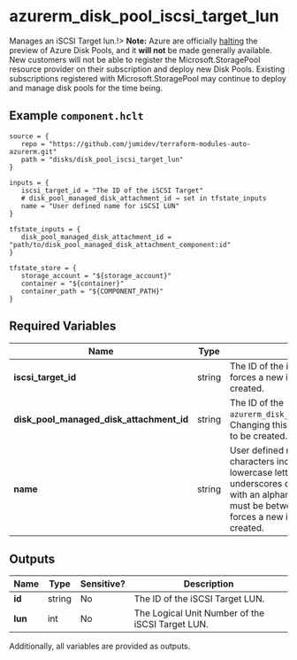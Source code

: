 # azurerm_disk_pool_iscsi_target_lun

Manages an iSCSI Target lun.!> **Note:** Azure are officially [halting](https://learn.microsoft.com/en-us/azure/azure-vmware/attach-disk-pools-to-azure-vmware-solution-hosts?tabs=azure-cli) the preview of Azure Disk Pools, and it **will not** be made generally available. New customers will not be able to register the Microsoft.StoragePool resource provider on their subscription and deploy new Disk Pools. Existing subscriptions registered with Microsoft.StoragePool may continue to deploy and manage disk pools for the time being.

## Example `component.hclt`

```hcl
source = {
   repo = "https://github.com/jumidev/terraform-modules-auto-azurerm.git"   
   path = "disks/disk_pool_iscsi_target_lun"   
}

inputs = {
   iscsi_target_id = "The ID of the iSCSI Target"   
   # disk_pool_managed_disk_attachment_id → set in tfstate_inputs
   name = "User defined name for iSCSI LUN"   
}

tfstate_inputs = {
   disk_pool_managed_disk_attachment_id = "path/to/disk_pool_managed_disk_attachment_component:id"   
}

tfstate_store = {
   storage_account = "${storage_account}"   
   container = "${container}"   
   container_path = "${COMPONENT_PATH}"   
}

```

## Required Variables

| Name | Type |  Description |
| ---- | --------- |  ----------- |
| **iscsi_target_id** | string |  The ID of the iSCSI Target. Changing this forces a new iSCSI Target LUN to be created. | 
| **disk_pool_managed_disk_attachment_id** | string |  The ID of the `azurerm_disk_pool_managed_disk_attachment`. Changing this forces a new iSCSI Target LUN to be created. | 
| **name** | string |  User defined name for iSCSI LUN. Supported characters include uppercase letters, lowercase letters, numbers, periods, underscores or hyphens. Name should end with an alphanumeric character. The length must be between `1` and `90`. Changing this forces a new iSCSI Target LUN to be created. | 



## Outputs

| Name | Type | Sensitive? | Description |
| ---- | ---- | --------- | --------- |
| **id** | string | No  | The ID of the iSCSI Target LUN. | 
| **lun** | int | No  | The Logical Unit Number of the iSCSI Target LUN. | 

Additionally, all variables are provided as outputs.
